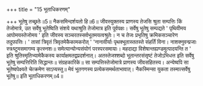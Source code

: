 +++
title = "15 भूताधिकरणम्"

+++
भूतेषु तच्छ्रतेः॥5॥ नैकसमिन्दर्शयतो हि॥6॥ जीवस्युक्तस्य प्राणस्य तेजसि श्रुता सम्पत्तिः किं तेजोमात्रे, उत सर्वेषु भूतेष्विति संशये यथाश्रुति तेजोमात्र इति पूर्वपक्षः। सर्वेषु भूतेषु सम्पद्यते ' पृथिवीमय आपोमयस्तेजोमय ' इति जीवस्य सञ्चरतस्सर्वभूतमयत्वश्रुतेः। न च तेजः प्रभृतिषु क्रमिकसञ्चारेण तदुपपत्तिः। ' तासां त्रिवृतं त्रिवृतमेकैकामकरोत् ' 'नानावीर्याः पृथक्भूतास्ततस्ते संहर्तिं विना। नाशक्नुवन्प्रजाः स्त्रःष्टुमसमागम्य कृत्स्नशः॥ समेत्यान्योन्यसंयोगं परस्परसमायाः। महदाद्या विशेषान्तह्यण्डमुत्पादयन्ति त ' इति श्रुतिस्मृतिभ्यामेकैकस्य कार्याक्षमतद्वप्रदर्शनात्। अतस्तेजश्शब्दो भूतान्तरसंसृष्टं तेजोऽभिधत्त इति सर्वेषु भूतेषु सम्पत्तिरिति सिद्धान्तः॥ संग्रहकारिके॥ सा सम्पत्तिस्तेजोमात्रे प्राणस्य जीवसहितस्य। अन्येष्वपि सा भूतेष्वपेक्ष्यते चेत्क्रमेण साऽप्यस्तु॥ मेवं भूतगणस्य प्रत्येकसमर्थताभावात्। नैकस्मिन्सा युकता तस्मात्सर्वेषु भूतेषु॥ इति भूताधिकरणम्॥4॥